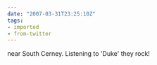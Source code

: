 ```yaml
---
date: "2007-03-31T23:25:10Z"
tags:
- imported
- from-twitter
---
```

near South Cerney. Listening to 'Duke' they rock\!
